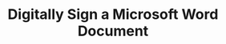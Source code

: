 ---
layout: page
collection: playbooks
title: Digitally Sign a Microsoft Word Document
permalink: /playbooks/signword/
sidenav: playbooks
sticky_sidenav: true

subnav:
#   - text: 
#     href: '#'

---